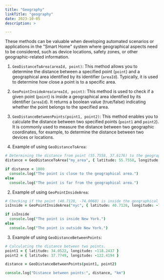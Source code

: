```yaml
---
title: "Geography"
linkTitle: "geography"
date: 2023-10-05
description: >

---
```


These methods can be valuable when developing automated scenarios or applications in the "Smart Home" system where
geographical aspects need to be considered, such as device locations, safety zones, or other geographic-related
information.

1. `GeoDistanceToArea(areaId, point)`: This method allows you to determine the distance between a specified
   point (`point`) and a geographical area identified by its identifier (`areaId`). Typically, it is used to determine
   how close a point is to a specific area.

2. `GeoPointInsideArea(areaId, point)`: This method is used to check if a given point (`point`) is inside a geographical
   area identified by its identifier (`areaId`). It returns a boolean value (true/false) indicating whether the point
   belongs to the specified area.

3. `GeoDistanceBetweenPoints(point1, point2)`: This method enables you to calculate the distance between two specified
   points (`point1` and `point2`). It is commonly used to measure the distance between two geographic coordinates, for
   example, to determine the distance between two devices or locations.


1. Example of using `GeoDistanceToArea`:

```coffeescript
# Determining the distance from point (55.7558, 37.6176) to the geographical area with the identifier "my_area."
distance = GeoDistanceToArea("my_area", { latitude: 55.7558, longitude: 37.6176 })

if distance < 1000
  console.log("The point is close to the geographical area.")
else
  console.log("The point is far from the geographical area.")
```

2. Example of using `GeoPointInsideArea`:

```coffeescript
# Checking if the point (40.7128, -74.0060) is inside the geographical area with the identifier "nyc."
isInside = GeoPointInsideArea("nyc", { latitude: 40.7128, longitude: -74.0060 })

if isInside
  console.log("The point is inside New York.")
else
  console.log("The point is outside New York.")
```

3. Example of using `GeoDistanceBetweenPoints`:

```coffeescript
# Calculating the distance between two points.
point1 = { latitude: 34.0522, longitude: -118.2437 }
point2 = { latitude: 37.7749, longitude: -122.4194 }

distance = GeoDistanceBetweenPoints(point1, point2)

console.log("Distance between points:", distance, "km")
```
